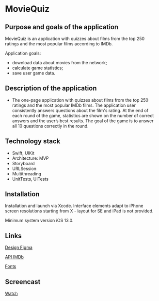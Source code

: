 # MovieQuiz

## Purpose and goals of the application ##

MovieQuiz is an application with quizzes about films from the top 250 ratings and the most popular films according to IMDb.

Application goals:

- download data about movies from the network;
- calculate game statistics;
- save user game data.

## Description of the application ##
- The one-page application with quizzes about films from the top 250 ratings and the most popular IMDb films. The application user consistently answers questions about the film's rating. At the end of each round of the game, statistics are shown on the number of correct answers and the user’s best results. The goal of the game is to answer all 10 questions correctly in the round.

## Technology stack ##
- Swift, UIKit
- Architecture: MVP
- Storyboard
- URLSession
- Multithreading
- UnitTests, UITests

## Installation ##
Installation and launch via Xcode. Interface elements adapt to iPhone screen resolutions starting from X - layout for SE and iPad is not provided.

Minimum system version iOS 13.0.

## Links ##
[Design Figma](https://www.figma.com/file/l0IMG3Eys35fUrbvArtwsR/YP-Quiz?node-id=34%3A243) 

[API IMDb](https://imdb-api.com/api#Top250Movies-header)

[Fonts](https://code.s3.yandex.net/Mobile/iOS/Fonts/MovieQuizFonts.zip)
## Screencast ##
[Watch](https://drive.google.com/drive/folders/1-FhFA8ledvc29KXfjASwEoRRFOkJ4zr5?usp=sharing)
